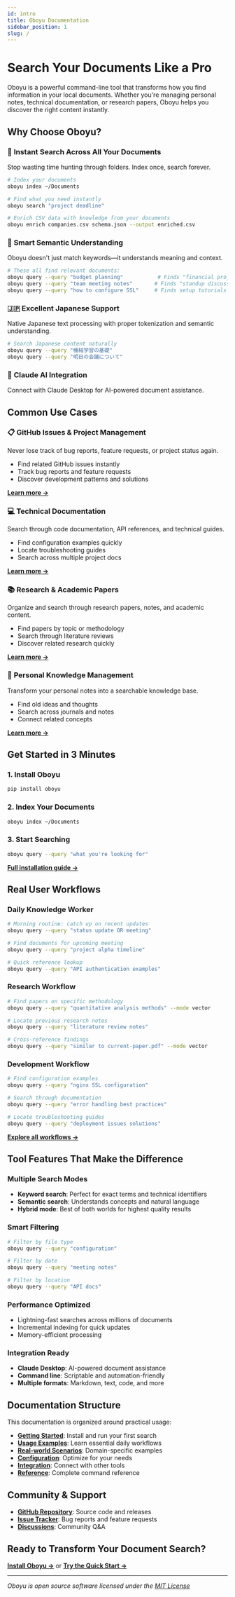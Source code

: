 ```yaml
---
id: intro
title: Oboyu Documentation
sidebar_position: 1
slug: /
---
```


# Search Your Documents Like a Pro

Oboyu is a powerful command-line tool that transforms how you find information in your local documents. Whether you're managing personal notes, technical documentation, or research papers, Oboyu helps you discover the right content instantly.

## Why Choose Oboyu?

### 🚀 **Instant Search Across All Your Documents**
Stop wasting time hunting through folders. Index once, search forever.

```bash
# Index your documents
oboyu index ~/Documents

# Find what you need instantly  
oboyu search "project deadline"

# Enrich CSV data with knowledge from your documents
oboyu enrich companies.csv schema.json --output enriched.csv
```

### 🧠 **Smart Semantic Understanding**
Oboyu doesn't just match keywords—it understands meaning and context.

```bash
# These all find relevant documents:
oboyu query --query "budget planning"           # Finds "financial projections"
oboyu query --query "team meeting notes"       # Finds "standup discussions"
oboyu query --query "how to configure SSL"     # Finds setup tutorials
```

### 🇯🇵 **Excellent Japanese Support**
Native Japanese text processing with proper tokenization and semantic understanding.

```bash
# Search Japanese content naturally
oboyu query --query "機械学習の基礎"
oboyu query --query "明日の会議について"
```

### 🤖 **Claude AI Integration**
Connect with Claude Desktop for AI-powered document assistance.

## Common Use Cases

### 📋 **GitHub Issues & Project Management**
Never lose track of bug reports, feature requests, or project status again.

- Find related GitHub issues instantly
- Track bug reports and feature requests
- Discover development patterns and solutions

[**Learn more →**](use-cases/github-issues-search)

### 💻 **Technical Documentation**
Search through code documentation, API references, and technical guides.

- Find configuration examples quickly
- Locate troubleshooting guides
- Search across multiple project docs

[**Learn more →**](use-cases/technical-docs)

### 📚 **Research & Academic Papers**
Organize and search through research papers, notes, and academic content.

- Find papers by topic or methodology
- Search through literature reviews
- Discover related research quickly

[**Learn more →**](use-cases/research-papers)

### 📝 **Personal Knowledge Management**
Transform your personal notes into a searchable knowledge base.

- Find old ideas and thoughts
- Search across journals and notes
- Connect related concepts

[**Learn more →**](use-cases/personal-notes)

## Get Started in 3 Minutes

### 1. Install Oboyu
```bash
pip install oboyu
```

### 2. Index Your Documents
```bash
oboyu index ~/Documents
```

### 3. Start Searching
```bash
oboyu query --query "what you're looking for"
```

[**Full installation guide →**](getting-started/installation)

## Real User Workflows

### Daily Knowledge Worker
```bash
# Morning routine: catch up on recent updates
oboyu query --query "status update OR meeting"

# Find documents for upcoming meeting
oboyu query --query "project alpha timeline"

# Quick reference lookup
oboyu query --query "API authentication examples"
```

### Research Workflow
```bash
# Find papers on specific methodology
oboyu query --query "quantitative analysis methods" --mode vector

# Locate previous research notes
oboyu query --query "literature review notes"

# Cross-reference findings
oboyu query --query "similar to current-paper.pdf" --mode vector
```

### Development Workflow
```bash
# Find configuration examples
oboyu query --query "nginx SSL configuration"

# Search through documentation
oboyu query --query "error handling best practices"

# Locate troubleshooting guides
oboyu query --query "deployment issues solutions"
```

[**Explore all workflows →**](basic-usage/basic-workflow)

## Tool Features That Make the Difference

### Multiple Search Modes
- **Keyword search**: Perfect for exact terms and technical identifiers
- **Semantic search**: Understands concepts and natural language
- **Hybrid mode**: Best of both worlds for highest quality results

### Smart Filtering
```bash
# Filter by file type
oboyu query --query "configuration"

# Filter by date
oboyu query --query "meeting notes"

# Filter by location
oboyu query --query "API docs"
```

### Performance Optimized
- Lightning-fast searches across millions of documents
- Incremental indexing for quick updates
- Memory-efficient processing

### Integration Ready
- **Claude Desktop**: AI-powered document assistance
- **Command line**: Scriptable and automation-friendly
- **Multiple formats**: Markdown, text, code, and more

## Documentation Structure

This documentation is organized around practical usage:

- **[Getting Started](getting-started/installation)**: Install and run your first search
- **[Usage Examples](basic-usage/basic-workflow)**: Learn essential daily workflows  
- **[Real-world Scenarios](use-cases/technical-docs)**: Domain-specific examples
- **[Configuration](reference/configuration)**: Optimize for your needs
- **[Integration](integration-automation/mcp-integration)**: Connect with other tools
- **[Reference](for-developers/cli)**: Complete command reference

## Community & Support

- **[GitHub Repository](https://github.com/sonesuke/oboyu)**: Source code and releases
- **[Issue Tracker](https://github.com/sonesuke/oboyu/issues)**: Bug reports and feature requests
- **[Discussions](https://github.com/sonesuke/oboyu/discussions)**: Community Q&A

## Ready to Transform Your Document Search?

[**Install Oboyu →**](getting-started/installation) or [**Try the Quick Start →**](getting-started/first-index)

---

*Oboyu is open source software licensed under the [MIT License](https://github.com/sonesuke/oboyu/blob/main/LICENSE.md)*